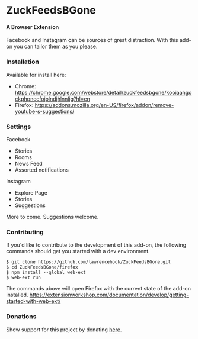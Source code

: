 # ZuckFeedsBGone
#### A Browser Extension

Facebook and Instagram can be sources of great distraction. With this add-on you can tailor them as you please.

### Installation
Available for install here: 
- Chrome: https://chrome.google.com/webstore/detail/zuckfeedsbgone/kooiaahgockphpnecfojolndjhlnnljg?hl=en
- Firefox: https://addons.mozilla.org/en-US/firefox/addon/remove-youtube-s-suggestions/

### Settings
Facebook
- Stories
- Rooms
- News Feed
- Assorted notifications

Instagram
- Explore Page
- Stories
- Suggestions

More to come. Suggestions welcome.

### Contributing
If you'd like to contribute to the development of this add-on, the following commands should get you started with a dev environment.

```
$ git clone https://github.com/lawrencehook/ZuckFeedsBGone.git
$ cd ZuckFeedsBGone/firefox
$ npm install --global web-ext
$ web-ext run
```

The commands above will open Firefox with the current state of the add-on installed.
https://extensionworkshop.com/documentation/develop/getting-started-with-web-ext/

### Donations
Show support for this project by donating [here](https://www.paypal.com/cgi-bin/webscr?cmd=_donations&business=FF9K9YD6K6SWG&currency_code=USD&source=url).
